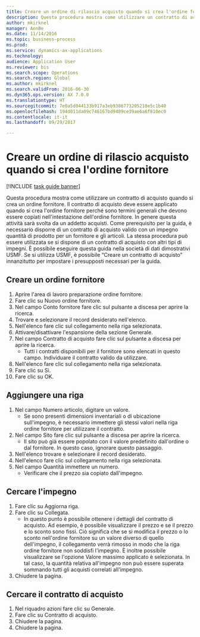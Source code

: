 ```yaml
--- 
title: Creare un ordine di rilascio acquisto quando si crea l'ordine fornitore
description: Questa procedura mostra come utilizzare un contratto di acquisto quando si crea un ordine fornitore.
author: mkirknel
manager: AnnBe
ms.date: 11/14/2016
ms.topic: business-process
ms.prod: 
ms.service: dynamics-ax-applications
ms.technology: 
audience: Application User
ms.reviewer: bis
ms.search.scope: Operations
ms.search.region: Global
ms.author: mkirknel
ms.search.validFrom: 2016-06-30
ms.dyn365.ops.version: AX 7.0.0
ms.translationtype: HT
ms.sourcegitcommit: 7e0a5d044133b917a3eb9386773205218e5c1b40
ms.openlocfilehash: 194d811da09c746167bd9489ce39ae6a6f810ec0
ms.contentlocale: it-it
ms.lasthandoff: 09/29/2017

---
```

# <a name="create-a-purchase-release-order-when-creating-the-purchase-order"></a>Creare un ordine di rilascio acquisto quando si crea l'ordine fornitore

[!INCLUDE [task guide banner](../../includes/task-guide-banner.md)]

Questa procedura mostra come utilizzare un contratto di acquisto quando si crea un ordine fornitore. Il contratto di acquisto deve essere applicato quando si crea l'ordine fornitore perché sono termini generali che devono essere copiati nell'intestazione dell'ordine fornitore. In genere questa attività sarà svolta da un addetto acquisti. Come prerequisito per la guida, è necessario disporre di un contratto di acquisto valido con un impegno quantità di prodotto per un fornitore e gli articoli. La stessa procedura può essere utilizzata se si dispone di un contratto di acquisto con altri tipi di impegni. È possibile eseguire questa guida nella società di dati dimostrativi USMF. Se si utilizza USMF, è possibile “Creare un contratto di acquisto” innanzitutto per impostare i presupposti necessari per la guida.


## <a name="create-a-purchase-order"></a>Creare un ordine fornitore
1. Aprire l'area di lavoro preparazione ordine fornitore.
2. Fare clic su Nuovo ordine fornitore.
3. Nel campo Conto fornitore fare clic sul pulsante a discesa per aprire la ricerca.
4. Trovare e selezionare il record desiderato nell'elenco.
5. Nell'elenco fare clic sul collegamento nella riga selezionata.
6. Attivare/disattivare l'espansione della sezione Generale.
7. Nel campo Contratto di acquisto fare clic sul pulsante a discesa per aprire la ricerca.
    * Tutti i contratti disponibili per il fornitore sono elencati in questo campo. Individuare il contratto valido da utilizzare.  
8. Nell'elenco fare clic sul collegamento nella riga selezionata.
9. Fare clic su Sì.
10. Fare clic su OK.

## <a name="add-a-line"></a>Aggiungere una riga
1. Nel campo Numero articolo, digitare un valore.
    * Se sono presenti dimensioni inventariali o di ubicazione sull'impegno, è necessario immettere gli stessi valori nella riga ordine fornitore per utilizzare il contratto.  
2. Nel campo Sito fare clic sul pulsante a discesa per aprire la ricerca.
    * Il sito può già essere popolato con il valore predefinito dall'ordine o dal fornitore. In questo caso, ignorare questo passaggio.  
3. Nell'elenco trovare e selezionare il record desiderato.
4. Nell'elenco fare clic sul collegamento nella riga selezionata.
5. Nel campo Quantità immettere un numero.
    * Verificare che il prezzo sia copiato dall'impegno.  

## <a name="look-up-the-commitment"></a>Cercare l'impegno
1. Fare clic su Aggiorna riga.
2. Fare clic su Collegata.
    * In questo punto è possibile ottenere i dettagli del contratto di acquisto. Ad esempio, è possibile visualizzare il prezzo e se il prezzo e lo sconto sono fissi. Ciò significa che se si modifica il prezzo o lo sconto nell'ordine fornitore su un valore diverso di quello dell'impegno, il collegamento verrà rimosso in modo che la riga ordine fornitore non soddisfi l'impegno. È inoltre possibile visualizzare se l'opzione Valore massimo applicato è selezionata. In tal caso, la quantità relativa all'impegno non può essere superata sommando tutti gli acquisti correlati all'impegno.  
3. Chiudere la pagina.

## <a name="look-up-the-purchase-agreement"></a>Cercare il contratto di acquisto
1. Nel riquadro azioni fare clic su Generale.
2. Fare clic su Contratto di acquisto.
3. Chiudere la pagina.
4. Chiudere la pagina.


